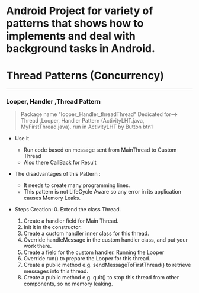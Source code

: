 # Android Project for variety of patterns that shows how to implements and deal with background tasks in Android.
# Thread Patterns (Concurrency)
-----------------------
 ###   Looper, Handler ,Thread Pattern
  > Package name "looper_Handler_threadThread" Dedicated for--> Thread ,Looper, Handler Pattern (ActivityLHT.java, MyFirstThread.java). run in ActivityLHT by Button btn1

* Use it
   * Run code based on message sent from MainThread to Custom Thread
   * Also there CallBack for Result
   
* The disadvantages of this Pattern :
   * It needs to create many programming lines.
   * This pattern is not LifeCycle Aware so any error in its application causes Memory Leaks.
   

* Steps Creation:
    0. Extend the class Thread.
    1. Create a handler field for Main Thread.
    2. Init it in the constructor.
    3. Create a custom handler inner class for this thread.
    4. Override handleMessage in the custom handler class, and put your work there.
    5. Create a field for the custom handler.
    Running the Looper
    6. Override run() to prepare the Looper for this thread.
    7. Create a public method e.g. sendMessageToFirstThread() to retrieve messages into this thread.
    8. Create a public method e.g. quit() to stop this thread from other components, so no memory leaking.
   
    
